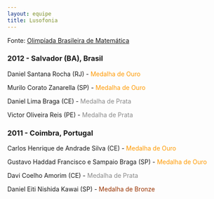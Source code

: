 ```yaml
--- 
layout: equipe
title: Lusofonia
--- 
```

Fonte: [Olimpíada Brasileira de Matemática][1]

### 2012 - Salvador (BA), Brasil

  
Daniel Santana Rocha (RJ) -&nbsp;<span style="color: #ff9900;">Medalha de Ouro</span>

Murilo Corato Zanarella (SP) - <span style="color: #ff9900;">Medalha de Ouro</span>

Daniel Lima Braga (CE) - <span style="color: #888888;">Medalha de Prata</span>

Victor Oliveira Reis (PE) - <span style="color: #888888;">Medalha de Prata</span>

### 2011 - Coimbra, Portugal

  
Carlos Henrique de Andrade Silva (CE) - <span style="color: #ff9900;">Medalha de Ouro</span>

Gustavo Haddad Francisco e Sampaio Braga (SP) - <span style="color: #ff9900;">Medalha de Ouro</span>

Davi Coelho Amorim (CE) - <span style="color: #888888;">Medalha de Prata</span>

Daniel Eiti Nishida Kawai (SP) - <span style="color: #993300;">Medalha de Bronze</span>



[1]: http://www.obm.org.br/opencms/competicoes/internacionais/lusofonia.html "OBM"
